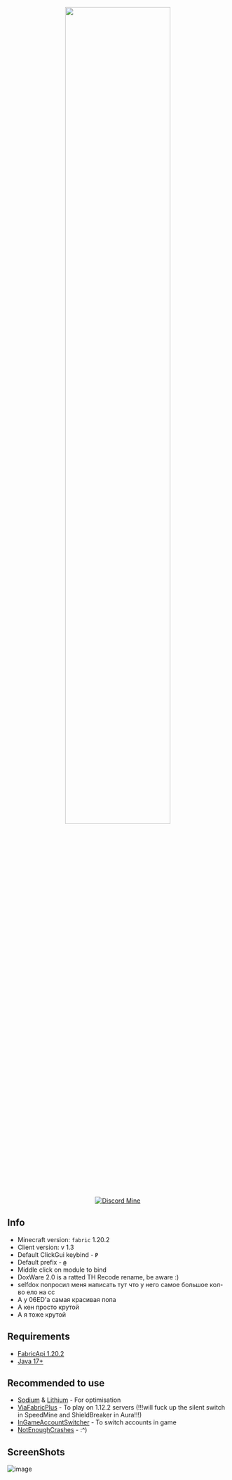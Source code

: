 <p align="center">
    <img src="https://i.imgur.com/ZiJ0r7y.png" style="width: 69%">
</p>

<div align="center">
    
[![Discord Mine](https://img.shields.io/discord/1140266441082404924?label=discord&logo=discord&logoColor=white)](https://discord.gg/bJajFP3kCX)

</div>


## Info
- Minecraft version: ```fabric``` 1.20.2
- Client version: v 1.3
- Default ClickGui keybind - **```P```**
- Default prefix  - **```@```**
- Middle click on module to bind
- DoxWare 2.0 is a ratted TH Recode rename, be aware :)
- selfdox попросил меня написать тут что у него самое большое кол-во ело на сс
- А у 06ED'a самая красивая попа
- А кен просто крутой
- А я тоже крутой

## Requirements
- [FabricApi 1.20.2](https://www.curseforge.com/minecraft/mc-mods/fabric-api/files)
- [Java 17+](https://www.oracle.com/java/technologies/javase/jdk17-archive-downloads.html)

## Recommended to use
- [Sodium](https://modrinth.com/mod/sodium/version/mc1.20.2-0.5.3) & [Lithium](https://modrinth.com/mod/lithium/version/mc1.20.2-0.12.0) - For optimisation
- [ViaFabricPlus](https://github.com/ViaVersion/ViaFabricPlus) - To play on 1.12.2 servers (!!!will fuck up the silent switch in SpeedMine and ShieldBreaker in Aura!!!)
- [InGameAccountSwitcher](https://www.curseforge.com/minecraft/mc-mods/in-game-account-switcher) - To switch accounts in game
- [NotEnoughCrashes](https://www.curseforge.com/minecraft/mc-mods/not-enough-crashes/files) - :^)

## ScreenShots
![image](https://cdn.discordapp.com/attachments/934396624111824900/1149001329675604048/2023-09-06_18.06.52.png)
